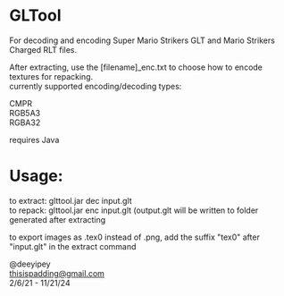 # GLTool

For decoding and encoding Super Mario Strikers GLT and Mario Strikers Charged RLT files.

After extracting, use the [filename]_enc.txt to choose how to encode textures for repacking.\
currently supported encoding/decoding types:

CMPR\
RGB5A3\
RGBA32


requires Java

# Usage:


to extract:  glttool.jar dec input.glt\
to repack:   glttool.jar enc input.glt (output.glt will be written to folder generated after extracting

to export images as .tex0 instead of .png, add the suffix "tex0" after "input.glt" in the extract command

@deeyipey\
thisispadding@gmail.com\
2/6/21 - 11/21/24


